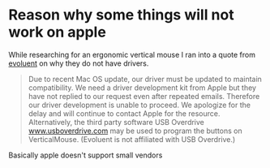 # Reason why some things will not work on apple

While researching for an ergonomic vertical mouse I ran into a quote
from [evoluent] on why they do not have drivers.

[evoluent]: https://evoluent.com/products/vm4r/

> Due to recent Mac OS update, our driver must be updated to maintain
> compatibility. We need a driver development kit from Apple but they
> have not replied to our request even after repeated emails. Therefore
> our driver development is unable to proceed. We apologize for the
> delay and will continue to contact Apple for the resource.
> Alternatively, the third party software USB Overdrive
> www.usboverdrive.com may be used to program the buttons on
> VerticalMouse. (Evoluent is not affiliated with USB Overdrive.)

Basically apple doesn't support small vendors
